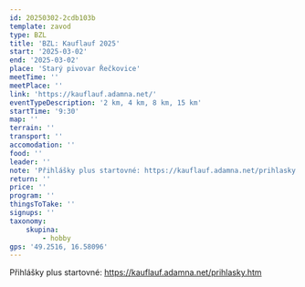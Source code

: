 ```yaml
---
id: 20250302-2cdb103b
template: zavod
type: BZL
title: 'BZL: Kauflauf 2025'
start: '2025-03-02'
end: '2025-03-02'
place: 'Starý pivovar Řečkovice'
meetTime: ''
meetPlace: ''
link: 'https://kauflauf.adamna.net/'
eventTypeDescription: '2 km, 4 km, 8 km, 15 km'
startTime: '9:30'
map: ''
terrain: ''
transport: ''
accomodation: ''
food: ''
leader: ''
note: 'Přihlášky plus startovné: https://kauflauf.adamna.net/prihlasky.htm'
return: ''
price: ''
program: ''
thingsToTake: ''
signups: ''
taxonomy:
    skupina:
        - hobby
gps: '49.2516, 16.58096'
---
```


Přihlášky plus startovné: https://kauflauf.adamna.net/prihlasky.htm
